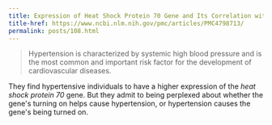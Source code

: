 ```yaml
---
title: Expression of Heat Shock Protein 70 Gene and Its Correlation with Inflammatory Markers in Essential Hypertension
title-href: https://www.ncbi.nlm.nih.gov/pmc/articles/PMC4798713/
permalink: posts/108.html
---
```


> Hypertension is characterized by systemic high blood pressure and is the most common and important risk factor for the development of cardiovascular diseases.

They find hypertensive individuals to have a higher expression of the _heat shock protein 70_ gene. But they admit to being perplexed about whether the gene's turning on helps cause hypertension, or hypertension causes the gene's being turned on.

